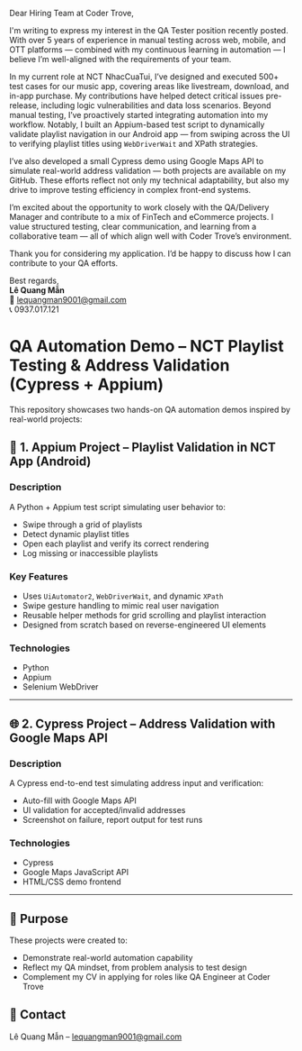 Dear Hiring Team at Coder Trove,

I'm writing to express my interest in the QA Tester position recently posted. With over 5 years of experience in manual testing across web, mobile, and OTT platforms — combined with my continuous learning in automation — I believe I’m well-aligned with the requirements of your team.

In my current role at NCT NhacCuaTui, I’ve designed and executed 500+ test cases for our music app, covering areas like livestream, download, and in-app purchase. My contributions have helped detect critical issues pre-release, including logic vulnerabilities and data loss scenarios. Beyond manual testing, I’ve proactively started integrating automation into my workflow. Notably, I built an Appium-based test script to dynamically validate playlist navigation in our Android app — from swiping across the UI to verifying playlist titles using `WebDriverWait` and XPath strategies.

I’ve also developed a small Cypress demo using Google Maps API to simulate real-world address validation — both projects are available on my GitHub. These efforts reflect not only my technical adaptability, but also my drive to improve testing efficiency in complex front-end systems.

I’m excited about the opportunity to work closely with the QA/Delivery Manager and contribute to a mix of FinTech and eCommerce projects. I value structured testing, clear communication, and learning from a collaborative team — all of which align well with Coder Trove’s environment.

Thank you for considering my application. I’d be happy to discuss how I can contribute to your QA efforts.

Best regards,  
**Lê Quang Mẫn**  
📧 lequangman9001@gmail.com  
📞 0937.017.121  

# QA Automation Demo – NCT Playlist Testing & Address Validation (Cypress + Appium)

This repository showcases two hands-on QA automation demos inspired by real-world projects:

## 🧪 1. Appium Project – Playlist Validation in NCT App (Android)

### Description
A Python + Appium test script simulating user behavior to:
- Swipe through a grid of playlists
- Detect dynamic playlist titles
- Open each playlist and verify its correct rendering
- Log missing or inaccessible playlists

### Key Features
- Uses `UiAutomator2`, `WebDriverWait`, and dynamic `XPath`
- Swipe gesture handling to mimic real user navigation
- Reusable helper methods for grid scrolling and playlist interaction
- Designed from scratch based on reverse-engineered UI elements

### Technologies
- Python
- Appium
- Selenium WebDriver

---

## 🌐 2. Cypress Project – Address Validation with Google Maps API

### Description
A Cypress end-to-end test simulating address input and verification:
- Auto-fill with Google Maps API
- UI validation for accepted/invalid addresses
- Screenshot on failure, report output for test runs

### Technologies
- Cypress
- Google Maps JavaScript API
- HTML/CSS demo frontend

---

## 🚀 Purpose

These projects were created to:
- Demonstrate real-world automation capability
- Reflect my QA mindset, from problem analysis to test design
- Complement my CV in applying for roles like QA Engineer at Coder Trove

## 📩 Contact
Lê Quang Mẫn – lequangman9001@gmail.com  




